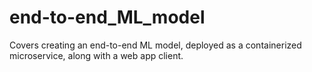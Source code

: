 # end-to-end_ML_model
Covers creating an end-to-end ML model, deployed as a containerized microservice, along with a web app client.
